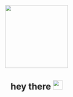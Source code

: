 <div id="header" align="center">
  <img src="https://media1.tenor.com/m/tXEjrhSFv-sAAAAC/samurai-jack.gif" width="200"/>
  <h1>
  hey there
  <img src="https://media.giphy.com/media/hvRJCLFzcasrR4ia7z/giphy.gif" width="30px"/>
  </h1>
</div>


<!---
vlad-fyl/vlad-fyl is a ✨ special ✨ repository because its `README.md` (this file) appears on your GitHub profile.
You can click the Preview link to take a look at your changes.
--->
